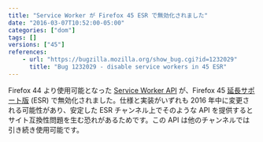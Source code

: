 ```yaml
---
title: "Service Worker が Firefox 45 ESR で無効化されました"
date: "2016-03-07T10:52:00-05:00"
categories: ["dom"]
tags: []
versions: ["45"]
references:
    - url: "https://bugzilla.mozilla.org/show_bug.cgi?id=1232029"
      title: "Bug 1232029 - disable service workers in 45 ESR"
---
```

Firefox 44 より使用可能となった [Service Worker API](https://developer.mozilla.org/ja/docs/Web/API/Service_Worker_API) が、Firefox 45 [延長サポート版](https://www.mozilla.org/ja/firefox/organizations/) (ESR) で無効化されました。仕様と実装がいずれも 2016 年中に変更される可能性があり、安定した ESR チャンネル上でそのような API を提供するとサイト互換性問題を生む恐れがあるためです。この API は他のチャンネルでは引き続き使用可能です。
